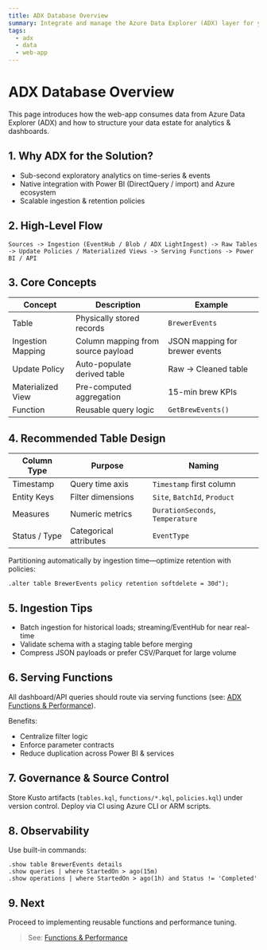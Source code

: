 ```yaml
---
title: ADX Database Overview
summary: Integrate and manage the Azure Data Explorer (ADX) layer for your web application.
tags:
  - adx
  - data
  - web-app
---
```


# ADX Database Overview

This page introduces how the web-app consumes data from Azure Data Explorer (ADX) and how to structure your data estate for analytics & dashboards.

## 1. Why ADX for the Solution?

- Sub-second exploratory analytics on time-series & events
- Native integration with Power BI (DirectQuery / import) and Azure ecosystem
- Scalable ingestion & retention policies

## 2. High-Level Flow

```
Sources -> Ingestion (EventHub / Blob / ADX LightIngest) -> Raw Tables -> Update Policies / Materialized Views -> Serving Functions -> Power BI / API
```

## 3. Core Concepts

| Concept | Description | Example |
|---------|-------------|---------|
| Table | Physically stored records | `BrewerEvents` |
| Ingestion Mapping | Column mapping from source payload | JSON mapping for brewer events |
| Update Policy | Auto-populate derived table | Raw -> Cleaned table |
| Materialized View | Pre-computed aggregation | 15-min brew KPIs |
| Function | Reusable query logic | `GetBrewEvents()` |

## 4. Recommended Table Design

| Column Type | Purpose | Naming |
|-------------|---------|--------|
| Timestamp | Query time axis | `Timestamp` first column |
| Entity Keys | Filter dimensions | `Site`, `BatchId`, `Product` |
| Measures | Numeric metrics | `DurationSeconds`, `Temperature` |
| Status / Type | Categorical attributes | `EventType` |

Partitioning automatically by ingestion time—optimize retention with policies:

```kusto
.alter table BrewerEvents policy retention softdelete = 30d");
```

## 5. Ingestion Tips

- Batch ingestion for historical loads; streaming/EventHub for near real-time
- Validate schema with a staging table before merging
- Compress JSON payloads or prefer CSV/Parquet for large volume

## 6. Serving Functions

All dashboard/API queries should route via serving functions (see: [ADX Functions & Performance](./adx-functions-performance.md)).

Benefits:
- Centralize filter logic
- Enforce parameter contracts
- Reduce duplication across Power BI & services

## 7. Governance & Source Control

Store Kusto artifacts (`tables.kql`, `functions/*.kql`, `policies.kql`) under version control. Deploy via CI using Azure CLI or ARM scripts.

## 8. Observability

Use built-in commands:
```kusto
.show table BrewerEvents details
.show queries | where StartedOn > ago(15m)
.show operations | where StartedOn > ago(1h) and Status != 'Completed'
```

## 9. Next

Proceed to implementing reusable functions and performance tuning.

> See: [Functions & Performance](./adx-functions-performance.md)
